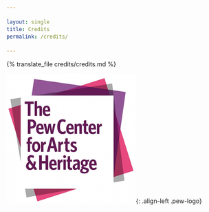 ```yaml
---

layout: single
title: Credits
permalink: /credits/

---
```


<div id="credits" class="{{ site.lang }}">

{% translate_file credits/credits.md %}

</div>

![Pew Center for Arts and Heritage Logo](/assets/images/pew-logo.jpg){: .align-left .pew-logo}